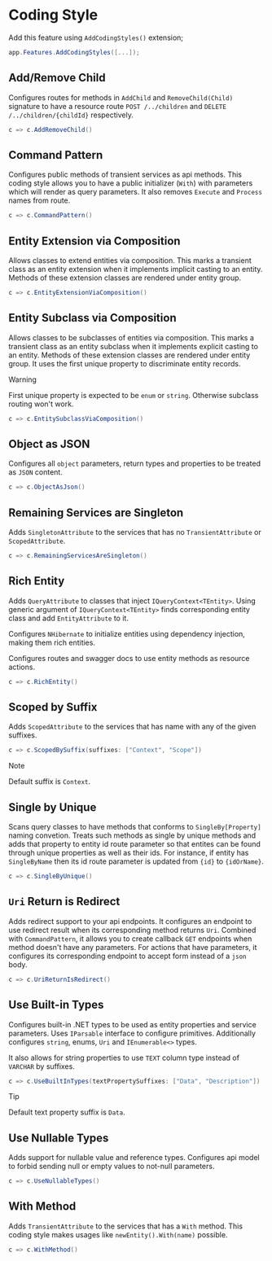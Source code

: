 # Coding Style

Add this feature using `AddCodingStyles()` extension;

```csharp
app.Features.AddCodingStyles([...]);
```

## Add/Remove Child

Configures routes for methods in `AddChild` and `RemoveChild(Child)` signature
to have a resource route `POST /../children` and `DELETE /../children/{childId}`
respectively.

```csharp
c => c.AddRemoveChild()
```

## Command Pattern

Configures public methods of transient services as api methods. This coding
style allows you to have a public initializer (`With`) with parameters which
will render as query parameters. It also removes `Execute` and `Process` names
from route.

```csharp
c => c.CommandPattern()
```

## Entity Extension via Composition

Allows classes to extend entities via composition. This marks a transient class
as an entity extension when it implements implicit casting to an entity. Methods
of these extension classes are rendered under entity group.

```csharp
c => c.EntityExtensionViaComposition()
```

## Entity Subclass via Composition

Allows classes to be subclasses of entities via composition. This marks a
transient class as an entity subclass when it implements explicit casting to an
entity. Methods of these extension classes are rendered under entity group. It
uses the first unique property to discriminate entity records.

> [!WARNING]
>
> First unique property is expected to be `enum` or `string`. Otherwise subclass
> routing won't work.

```csharp
c => c.EntitySubclassViaComposition()
```

## Object as JSON

Configures all `object` parameters, return types and properties to be treated as
`JSON` content.

```csharp
c => c.ObjectAsJson()
```

## Remaining Services are Singleton

Adds `SingletonAttribute` to the services that has no `TransientAttribute` or
`ScopedAttribute`.

```csharp
c => c.RemainingServicesAreSingleton()
```

## Rich Entity

Adds `QueryAttribute` to classes that inject `IQueryContext<TEntity>`. Using
generic argument of `IQueryContext<TEntity>` finds corresponding entity class
and add `EntityAttribute` to it.

Configures `NHibernate` to initialize entities using dependency injection, making
them rich entities.

Configures routes and swagger docs to use entity methods as resource actions.

```csharp
c => c.RichEntity()
```

## Scoped by Suffix

Adds `ScopedAttribute` to the services that has name with any of the given
suffixes.

```csharp
c => c.ScopedBySuffix(suffixes: ["Context", "Scope"])
```

> [!NOTE]
>
> Default suffix is `Context`.

## Single by Unique

Scans query classes to have methods that conforms to `SingleBy[Property]` naming
convetion. Treats such methods as single by unique methods and adds that
property to entity id route parameter so that entites can be found through
unique properties as well as their ids. For instance, if entity has
`SingleByName` then its id route parameter is updated from `{id}` to
`{idOrName}`.

```csharp
c => c.SingleByUnique()
```

## `Uri` Return is Redirect

Adds redirect support to your api endpoints. It configures an endpoint to use
redirect result when its corresponding method returns `Uri`. Combined with
`CommandPattern`, it allows you to create callback `GET` endpoints when method
doesn't have any parameters. For actions that have parameters, it configures its
corresponding endpoint to accept form instead of a `json` body.

```csharp
c => c.UriReturnIsRedirect()
```

## Use Built-in Types

Configures built-in .NET types to be used as entity properties and service
parameters. Uses `IParsable` interface to configure primitives. Additionally
configures `string`, enums, `Uri` and `IEnumerable<>` types.

It also allows for string properties to use `TEXT` column type instead of
`VARCHAR` by suffixes.

```csharp
c => c.UseBuiltInTypes(textPropertySuffixes: ["Data", "Description"])
```

> [!TIP]
>
> Default text property suffix is `Data`.

## Use Nullable Types

Adds support for nullable value and reference types. Configures api model to
forbid sending null or empty values to not-null parameters.

```csharp
c => c.UseNullableTypes()
```

## With Method

Adds `TransientAttribute` to the services that has a `With` method. This coding
style makes usages like `newEntity().With(name)` possible.

```csharp
c => c.WithMethod()
```
